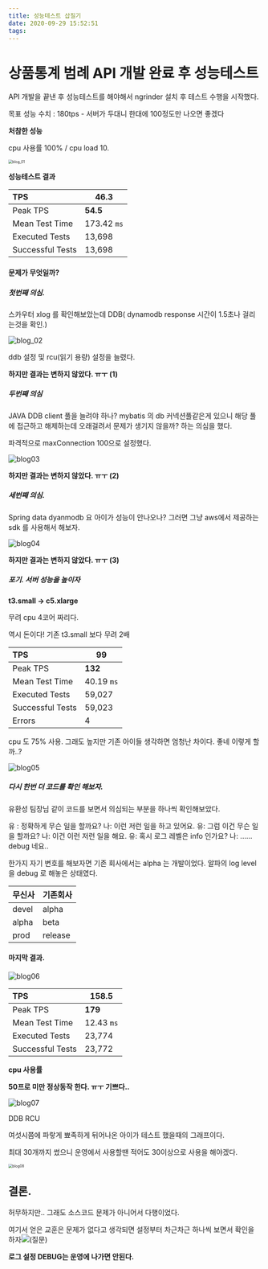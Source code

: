 ```yaml
---
title: 성능테스트 삽질기
date: 2020-09-29 15:52:51
tags:
---
```


# 상품통계 범례 API 개발 완료 후 성능테스트 

API 개발을 끝낸 후 성능테스트를 해야해서 ngrinder 설치 후 테스트 수행을 시작했다. 

목표 성능 수치 : 180tps - 서버가 두대니 한대에 100정도만 나오면 좋겠다

**처참한 성능**

cpu 사용률 100% / cpu load 10.

<img src="./blog1-md/blog_01.png" alt="blog_01" style="zoom:50%;" />



**성능테스트 결과**

| TPS              | **46.3**     |
| :--------------- | ------------ |
| Peak TPS         | **54.5**     |
| Mean Test Time   | 173.42  `ms` |
| Executed Tests   | 13,698       |
| Successful Tests | 13,698       |

#### **문제가 무엇일까?**

##### **첫번째 의심.**

스카우터 xlog 를 확인해보았는데 DDB( dynamodb response 시간이 1.5초나 걸리는것을 확인.)



![blog_02](./blog1-md/blog_02.png)



ddb 설정 및 rcu(읽기 용량) 설정을 늘렸다.

**하지만 결과는 변하지 않았다. ㅠㅜ (1)**

##### **두번째 의심**

JAVA DDB client 풀을 늘려야 하나? mybatis 의 db 커넥션풀같은게 있으니 해당 풀에 접근하고 해제하는데 오래걸려서 문제가 생기지 않을까? 하는 의심을 했다.



파격적으로 maxConnection 100으로 설정했다.

![blog03](./blog1-md/blog03.png)

**하지만 결과는 변하지 않았다. ㅠㅜ (2)**

##### **세번째 의심.** 

Spring data dyanmodb 요 아이가 성능이 안나오나? 그러면 그냥 aws에서 제공하는 sdk 를 사용해서 해보자.

![blog04](./blog1-md/blog04.png)

**하지만 결과는 변하지 않았다. ㅠㅜ (3)**

##### **포기. 서버 성능을 높이자**

**t3.small → c5.xlarge**

무려 cpu 4코어 짜리다. 

역시 돈이다! 기존 t3.small 보다 무려 2배 



| TPS              | **99**      |
| :--------------- | ----------- |
| Peak TPS         | **132**     |
| Mean Test Time   | 40.19  `ms` |
| Executed Tests   | 59,027      |
| Successful Tests | 59,023      |
| Errors           | 4           |



cpu 도 75% 사용. 그래도 높지만 기존 아이들 생각하면 엄청난 차이다. 좋네 이렇게 할까..? 

![blog05](./blog1-md/blog05.png)



##### **다시 한번 더 코드를 확인 해보자.** 

유환성 팀장님 같이 코드를 보면서 의심되는 부분을 하나씩 확인해보았다. 

유 : 정확하게 무슨 일을 할까요? 나: 이런 저런 일을 하고 있어요. 유: 그럼 이건 무슨 일을 할까요? 나: 이건 이런 저런 일을 해요. 유: 혹시 로그 레벨은 info 인가요? 나: ...... debug 네요..



한가지 자기 변호를 해보자면 기존 회사에서는 alpha 는 개발이었다. 알파의 log level 을 debug 로 해놓은 상태였다.

| 무신사 | 기존회사 |
| :----- | :------- |
| devel  | alpha    |
| alpha  | beta     |
| prod   | release  |



#### 마지막 결과. 



![blog06](./blog1-md/blog06.png)



| TPS              | **158.5**   |
| :--------------- | ----------- |
| Peak TPS         | **179**     |
| Mean Test Time   | 12.43  `ms` |
| Executed Tests   | 23,774      |
| Successful Tests | 23,772      |



**cpu 사용률**

**50프로 미만 정상동작 한다. ㅠㅜ 기쁘다..**



![blog07](./blog1-md/blog07.png)

DDB RCU



여섯시쯤에 파랗게 뾰족하게 뒤어나온 아이가 테스트 했을때의 그래프이다. 

최대 30개까지 썼으니 운영에서 사용할땐 적어도 30이상으로 사용을 해야겠다.

<img src="./blog1-md/blog08.png" alt="blog08" style="zoom:50%;" />

## 결론. 

허무하지만.. 그래도 소스코드 문제가 아니어서 다행이었다.

여기서 얻은 교훈은 문제가 없다고 생각되면 설정부터 차근차근 하나씩 보면서 확인을 하자![(질문)](https://wiki.musinsa.com/s/ko_KR/8100/5084f018d64a97dc638ca9a178856f851ea353ff/_/images/icons/emoticons/help_16.svg) 

**로그 설정 DEBUG는 운영에 나가면 안된다.** 